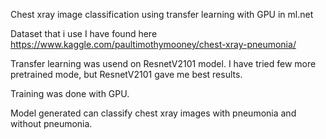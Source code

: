 Chest xray image classification using transfer learning with GPU in ml.net

Dataset that i use I have found here https://www.kaggle.com/paultimothymooney/chest-xray-pneumonia/

Transfer learning was usend on ResnetV2101 model. I have tried few more pretrained mode, but ResnetV2101 gave me best results.

Training was done with GPU.

Model generated can classify chest xray images with pneumonia and without pneumonia.
